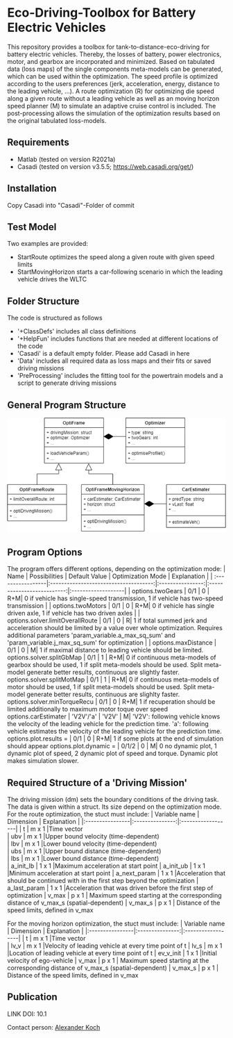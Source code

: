 # Eco-Driving-Toolbox for Battery Electric Vehicles
 
This repository provides a toolbox for tank-to-distance-eco-driving for battery electric vehicles. Thereby, the losses of battery, power electronics, motor, and gearbox are 
incorporated and minimized. Based on tabulated data (loss maps) of the single components meta-models can be generated, which can be used within the optimization. 
The speed profile is optimized according to the users preferences (jerk, acceleration, energy, distance to the leading vehicle, ...). 
A route optimization (R) for optimizing die speed along a given route without a leading vehicle as well as an moving horizon 
speed planner (M) to simulate an adaptive cruise control is included. The post-processing allows the simulation of the optimization results based on the original tabulated loss-models.
 
 
## Requirements
- Matlab (tested on version R2021a)
- Casadi (tested on version v3.5.5; https://web.casadi.org/get/)
 
## Installation
Copy Casadi into "Casadi"-Folder of commit
 
## Test Model
Two examples are provided:
- StartRoute optimizes the speed along a given route with given speed limits
- StartMovingHorizon starts a car-following scenario in which the leading vehicle drives the WLTC
 
## Folder Structure
The code is structured as follows
- '+ClassDefs' includes all class definitions
- '+HelpFun' includes functions that are needed at different locations of the code
- 'Casadi' is a default empty folder. Please add Casadi in here
- 'Data' includes all required data as loss maps and their fits or saved driving missions
- 'PreProcessing' includes the fitting tool for the powertrain models and a script to generate driving missions
 
## General Program Structure
![Alt text](+ClassDefs/Structure.png?raw=true "Program Structure")
 
## Program Options
The program offers different options, depending on the optimization mode:
|  Name                |                     Possibilities                 |         Default Value |  Optimization Mode | Explanation |
| :-----------------|:-------------------------------------:|:----------------:|:--------------------------:|:-------------------|
| options.twoGears |  0/1      |        0   |    R+M|  0 if vehicle has single-speed transmission, 1 if vehicle has two-speed transmission  |
| options.twoMotors  |  0/1      |      0   |   R+M|    0 if vehicle has single driven axle, 1 if vehicle has two driven axles |
| options.solver.limitOverallRoute |   0/1    |   0   |  R|  1 if total summed jerk and acceleration should be limited by a value over whole optimization. Requires additional parameters 'param_variable.a_max_sq_sum' and 'param_variable.j_max_sq_sum' for optimization |
| options.maxDistance |   0/1    |   0   |   M| 1 if maximal distance to leading vehicle should be limited. 
options.solver.splitGbMap  |   0/1    |   1  |   R+M| 0 if continuous meta-models of gearbox should be used, 1 if split meta-models should be used. Split meta-model generate better results, continuous are slightly faster.
options.solver.splitMotMap  |   0/1    |   1  |   R+M| 0 if continuous meta-models of motor should be used, 1 if split meta-models should be used. Split meta-model generate better results, continuous are slighlty faster.
options.solver.minTorqueRecu  |   0/1    |   0  |   R+M| 1 if recuperation should be limited additionally to maximum motor toque over speed
options.carEstimater |   'V2V'/'a'   |   'V2V'  |   M| 'V2V': following vehicle knows the velocity of the leading vehicle for the prediction time. 'a': following vehicle estimates the velocity of the leading vehicle for the prediction time.
options.plot.results =  |  0/1    |   0  |   R+M| 1 if some plots at the end of simulation should appear
options.plot.dynamic =  |  0/1/2    |   0  |   M|  0 no dynamic plot, 1 dynamic plot of speed, 2 dynamic plot of speed and torque. Dynamic plot makes simulation slower.
 
 
## Required Structure of a 'Driving Mission'
The driving mission (dm) sets the boundary conditions of the driving task. The data is given within a struct. Its size depend on the optimization mode. For the route optimization, the stuct must include:
| Variable name  |  Dimension     |          Explanation |
|:----------------|:---------------:|:------------------|
| t                       |  m x 1               |Time vector  
| ubv                       |  m x 1         |Upper bound velocity (time-dependent)  
| lbv                       |  m x 1          |Lower bound velocity (time-dependent)  
| ubs                       |  m x 1         |Upper bound distance (time-dependent)  
| lbs                       |  m x 1          |Lower bound distance (time-dependent)  
| a_init_lb                |  1 x 1          |Maximum acceleration at start point
| a_init_ub                |  1 x 1          |Minimum acceleration at start point
| a_next_param       |  1 x 1          |Acceleration that should be continued with in the first step beyond the optimization
| a_last_param       |  1 x 1          |Acceleration that was driven before the first step of optimization
| v_max       |  p x 1          | Maximum speed starting at the corresponding distance of v_max_s (spatial-dependent)
| v_max_s      |  p x 1          | Distance of the speed limits, defined in v_max
 
For the moving horizon optimization, the stuct must include:
| Variable name  |  Dimension     |          Explanation |
|:----------------|:---------------:|:------------------|
| t                       |  m x 1               |Time vector  
| lv_v                       |  m x 1         |Velocity of leading vehicle at every time point of t
| lv_s                       |  m x 1         |Location of leading vehicle at every time point of t
| ev_v_init                |  1 x 1         |Initial velocity of ego-vehicle
| v_max       |  p x 1          | Maximum speed starting at the corresponding distance of v_max_s (spatial-dependent)
| v_max_s      |  p x 1          | Distance of the speed limits, defined in v_max
 


## Publication
LINK
DOI: 10.1

Contact person: [Alexander Koch](mailto:alexander.koch@tum.de)
 
 
 
 


